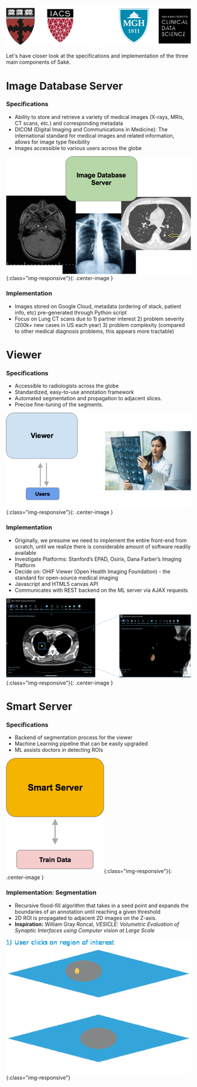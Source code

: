 ![logos](images/logo5.png)

Let's have closer look at the specifications and implementation of the three main components of Saké.

# Image Database Server

### Specifications

- Ability to store and retrieve a variety of medical images (X-rays, MRIs, CT scans, etc.) and corresponding metadata
- DICOM (Digital Imaging and Communications in Medicine): The international standard for medical images and related information, allows for image type flexibility
-  Images accessible to various users across the globe

![ImageDB](images/implementation/image.png){:class="img-responsive"}{: .center-image }

### Implementation

- Images stored on Google Cloud, metadata (ordering of stack, patient info, etc) pre-generated through Python script
- Focus on Lung CT scans due to 1) partner interest 2) problem severity (200k+ new cases in US each year) 3) problem complexity (compared to other medical diagnosis problems, this appears more tractable) 

# Viewer

### Specifications

- Accessible to radiologists across the globe
- Standardized, easy-to-use annotation framework 
- Automated segmentation and propagation to adjacent slices. 
- Precise fine-tuning of the segments.

![viewer](images/implementation/viewer.png){:class="img-responsive"}{: .center-image }

### Implementation

- Originally, we presume we need to implement the entire front-end from scratch, until we realize there is considerable amount of software readily available
- Investigate Platforms: Stanford’s EPAD, Osirix, Dana Farber’s Imaging Platform
- Decide on: OHIF Viewer (Open Health Imaging Foundation) - the standard for open-source medical imaging
- Javascript and HTML5 canvas API
- Communicates with REST backend on the ML server via AJAX requests

![viewer2](images/implementation/viewer2.png){:class="img-responsive"}{: .center-image }

# Smart Server

### Specifications

- Backend of segmentation process for the viewer
- Machine Learning pipeline that can be easily upgraded
- ML assists doctors in detecting ROIs

![smartserver](images/implementation/smartserver.png){:class="img-responsive"}{: .center-image }

### Implementation: Segmentation

- Recursive flood-fill algorithm that takes in a seed point and expands the boundaries of an annotation until reaching a given threshold
- 2D ROI is propagated to adjacent 2D images on the Z-axis. 
- **Inspiration:** William Gray Roncal, *VESICLE: Volumetric Evaluation of Synaptic Interfaces using Computer vision at Large Scale*

![segmentation algorithm](images/implementation/segment.gif){:class="img-responsive"}

